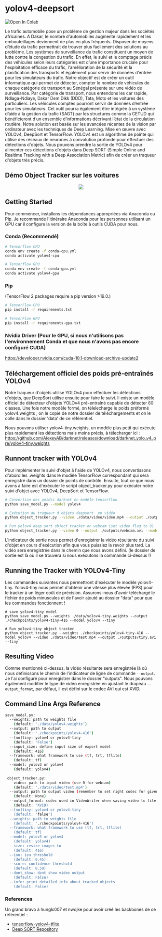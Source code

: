 # yolov4-deepsort
[![Open In Colab](https://colab.research.google.com/assets/colab-badge.svg)](https://colab.research.google.com/drive/1HwclVZ9sl_lWjhdGWTJ-0SW6o7lRJWp0#scrollTo=nv5yDQptaJRE)

Le trafic automobile pose un problème de gestion majeur dans les sociétés africaines. A Dakar, le nombre d'automobiles augmente rapidement et les embouteillages deviennent de plus en plus fréquents. Disposer de moyens d’étude du trafic permettrait de trouver
plus facilement des solutions au problème.
Les systèmes de surveillance du trafic constituent un moyen de lutte contre la congestion du trafic. En effet, le suivi et le comptage précis des véhicules selon leurs catégories est d’une importance cruciale pour l'exploitation efficace du trafic, l'amélioration de la
sécurité et la planification des transports et également pour servir de données d’entrée pour les simulateurs du trafic.
Notre objectif  est de créer un outil informatique qui permet de détecter, compter le nombre de véhicules de chaque catégorie de transport au Sénégal présente sur une vidéo de surveillance. Par catégorie de transport, nous entendons les car rapide,
Ndiaga-Ndiaye, Dakar Dem Dikk (DDD), Tata, Moto et les voitures des particuliers.
Les véhicules comptés pourront servir de données d’entrée pour les simulateurs. Cet outil pourra également être intégrée à un système d’aide à la gestion du trafic (SAGT) par les structures comme la CETUD qui bénéficieront d’un ensemble d’informations décrivant
l’état de la circulation routière.
Notre solution est basée sur les avancées récentes de la vision par ordinateur avec les
techniques de Deep Learning.
Mise en œuvre avec YOLOv4, DeepSort et TensorFlow. YOLOv4 est un algorithme de pointe qui utilise des réseaux de neurones à convolution profonde pour effectuer des détections d'objets. Nous pouvons prendre la sortie de YOLOv4 pour alimenter ces détections d'objets dans Deep SORT (Simple Online and Realtime Tracking with a Deep Association Metric) afin de créer un traqueur d'objets très précis.

## Démo Object Tracker sur les voitures
<p align="center"><img src="data/helpers/demo.gif"\></p>

## Getting Started
Pour commencer, installons les dépendances appropriées via Anaconda ou Pip. Je recommande l'itinéraire Anaconda pour les personnes utilisant un GPU car il configure la version de la boîte à outils CUDA pour nous.

### Conda (Recommendé)

```bash
# Tensorflow CPU
conda env create -f conda-cpu.yml
conda activate yolov4-cpu

# Tensorflow GPU
conda env create -f conda-gpu.yml
conda activate yolov4-gpu
```

### Pip
(TensorFlow 2 packages require a pip version >19.0.)
```bash
# TensorFlow CPU
pip install -r requirements.txt

# TensorFlow GPU
pip install -r requirements-gpu.txt
```
### Nvidia Driver (Pour le GPU, si nous n'utilisons pas l'environnement Conda et que nous n'avons pas encore configuré CUDA)

https://developer.nvidia.com/cuda-10.1-download-archive-update2

## Téléchargement officiel des poids pré-entraînés YOLOv4 
Notre traqueur d'objets utilise YOLOv4 pour effectuer les détections d'objets, que DeepSort utilise ensuite pour faire le suivi. Il existe un modèle officiel de détecteur d'objets YOLOv4 pré-entraîné capable de détecter 80 classes. Une fois notre modèle formé, on télelecharge le poids préformé yolov4.weights , on le copie de notre dossier de téléchargements et on le colle  dans le dossier 'data' de ce référentiel.

Nous pouvons utiliser yolov4-tiny.weights, un modèle plus petit qui exécute plus rapidement les détections mais moins précis, à télecharger ici : https://github.com/AlexeyAB/darknet/releases/download/darknet_yolo_v4_pre/yolov4-tiny.weights

## Runnont tracker with YOLOv4
Pour implémenter le suivi d'objet à l'aide de YOLOv4, nous convertissons d'abord les .weights dans le modèle TensorFlow correspondant qui sera enregistré dans un dossier de points de contrôle. Ensuite, tout ce que nous avons à faire est d'exécuter le script object_tracker.py pour exécuter notre suivi d'objet avec YOLOv4, DeepSort et TensorFlow.

```bash
# Convertion des poidss darknet en modèle tensorflow
python save_model.py --model yolov4 

# Exécution du traqueur d'objets deepsort  en vidéo
python object_tracker.py --video ./data/video/video.mp4 --output ./outputs/video.mp4 --model yolov4

# Run yolov4 deep sort object tracker on webcam (set video flag to 0)
python object_tracker.py --video 0 --output ./outputs/webcam.avi --model yolov4
```
L'indicateur de sortie nous permet d'enregistrer la vidéo résultante du suivi d'objet en cours d'exécution afin que vous puissiez la revoir plus tard. La vidéo sera enregistrée dans le chemin que nous avons défini. (le dossier de sortie est là où il se trouvera si nous exécutons la commande ci-dessus !)


## Running the Tracker with YOLOv4-Tiny
Les commandes suivantes nous permettront d'exécuter le modèle yolov4-tiny. Yolov4-tiny nous permet d'obtenir une vitesse plus élevée (FPS) pour le tracker à un léger coût de précision. Assurons-nous d'avoir téléchargé le fichier de poids minuscules et de l'avoir ajouté au dossier "data" pour que les commandes fonctionnent !

```
# save yolov4-tiny model
python save_model.py --weights ./data/yolov4-tiny.weights --output ./checkpoints/yolov4-tiny-416 --model yolov4 --tiny

# Run yolov4-tiny object tracker
python object_tracker.py --weights ./checkpoints/yolov4-tiny-416 --model yolov4 --video ./data/video/test.mp4 --output ./outputs/tiny.avi --tiny
```

## Resulting Video
Comme mentionné ci-dessus, la vidéo résultante sera enregistrée là où nous définissons le chemin de l'indicateur de ligne de commande ``--output``. Je l'ai configuré pour enregistrer dans le dossier "outputs". Nous pouvons également modifier le type de vidéo enregistrée en ajustant le drapeau ``--output_format``, par défaut, il est défini sur le codec AVI qui est XVID.



## Command Line Args Reference

```bash
save_model.py:
  --weights: path to weights file
    (default: './data/yolov4.weights')
  --output: path to output
    (default: './checkpoints/yolov4-416')
  --[no]tiny: yolov4 or yolov4-tiny
    (default: 'False')
  --input_size: define input size of export model
    (default: 416)
  --framework: what framework to use (tf, trt, tflite)
    (default: tf)
  --model: yolov3 or yolov4
    (default: yolov4)
    
 object_tracker.py:
  --video: path to input video (use 0 for webcam)
    (default: './data/video/test.mp4')
  --output: path to output video (remember to set right codec for given format. e.g. XVID for .avi)
    (default: None)
  --output_format: codec used in VideoWriter when saving video to file
    (default: 'XVID)
  --[no]tiny: yolov4 or yolov4-tiny
    (default: 'false')
  --weights: path to weights file
    (default: './checkpoints/yolov4-416')
  --framework: what framework to use (tf, trt, tflite)
    (default: tf)
  --model: yolov3 or yolov4
    (default: yolov4)
  --size: resize images to
    (default: 416)
  --iou: iou threshold
    (default: 0.45)
  --score: confidence threshold
    (default: 0.50)
  --dont_show: dont show video output
    (default: False)
  --info: print detailed info about tracked objects
    (default: False)
```

### References  

   
Un grand bravo à hunglc007 et nwojke pour avoir créé les backbones de ce référentiel :
  * [tensorflow-yolov4-tflite](https://github.com/hunglc007/tensorflow-yolov4-tflite)
  * [Deep SORT Repository](https://github.com/nwojke/deep_sort)
